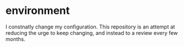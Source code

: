 # environment
I constnatly change my configuration. This repository is an attempt at reducing the urge to keep changing, and instead to a review every few months.
